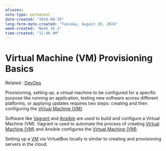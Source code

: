 ```yaml
---
aliases:
note-type: permanent
date-created: "2024-08-20"
long-form-date-created: "Tuesday, August 20, 2024"
week-created: "Week 34.2"
time-created: "11:48 AM"
---
```


# Virtual Machine (VM) Provisioning Basics

Related : [DevOps](DevOps)

Provisioning, setting up, a virtual machine to be configured for a specific purpose like
running an application, testing new software across different platforms, or applying updates
requires two steps: creating and then configuring the [Virtual Machine (VM)](<../../3-permanent-notes-🧲/Virtual%20Machine%20(VM).md>).

Software like [Vagrant](../../3-permanent-notes-🧲/Vagrant.md) and [Ansible](../../3-permanent-notes-🧲/Ansible.md) are used to build and configure a Virtual Machine (VM).
Vagrant is used to automate the process of creating [Virtual Machine (VM)](<../../3-permanent-notes-🧲/Virtual%20Machine%20(VM).md>) and Ansible
configures the [Virtual Machine (VM)](<../../3-permanent-notes-🧲/Virtual%20Machine%20(VM).md>).

Setting up a [VM](<../../3-permanent-notes-🧲/Virtual%20Machine%20(VM).md>) via VirtualBox locally is similar to creating and provisioning servers in the cloud.

